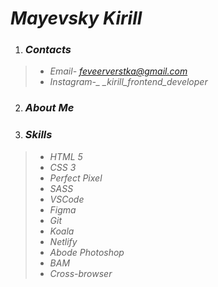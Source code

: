    # *Mayevsky Kirill*
1. ### *Contacts*
>
> -  *Email-  feveerverstka@gmail.com*
> -  *Instagram-_  _kirill_frontend_developer*

2. ### *About Me*


3. ### *Skills*
>
> - *HTML 5*
> - *CSS 3*
> - *Perfect Pixel*
> - *SASS*
> - *VSCode*
> - *Figma*
> - *Git*
> - *Koala*
> - *Netlify*
> - *Abode Photoshop*
> - *BAM*
> - *Cross-browser*
